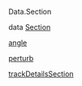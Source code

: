 Data.Section

data [Section](Data-Section.html#t:Section)

[angle](Data-Section.html#v:angle)

[perturb](Data-Section.html#v:perturb)

[trackDetailsSection](Data-Section.html#v:trackDetailsSection)
